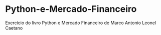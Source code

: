# Python-e-Mercado-Financeiro
Exercício do livro Python e Mercado Financeiro de Marco Antonio Leonel Caetano
